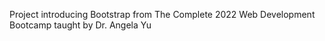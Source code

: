 Project introducing Bootstrap from The Complete 2022 Web Development Bootcamp taught by Dr. Angela Yu  
